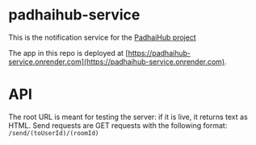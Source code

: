 # padhaihub-service

This is the notification service for the [PadhaiHub project](https://github.com/RedMiner2005/padhaihub-service)

The app in this repo is deployed at [https://padhaihub-service.onrender.com](https://padhaihub-service.onrender.com).

# API
The root URL is meant for testing the server: if it is live, it returns text as HTML.
Send requests are GET requests with the following format: `/send/(toUserId)/(roomId)`

